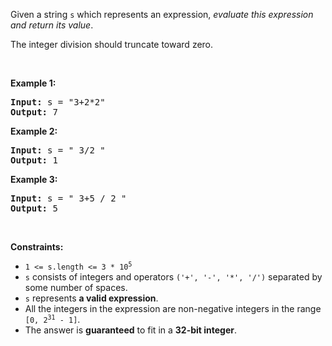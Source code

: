 Given a string `` s `` which represents an expression, _evaluate this expression and return its value_.&nbsp;

The integer division should truncate toward zero.

&nbsp;

__Example 1:__

<pre><strong>Input:</strong> s = "3+2*2"
<strong>Output:</strong> 7
</pre>

__Example 2:__

<pre><strong>Input:</strong> s = " 3/2 "
<strong>Output:</strong> 1
</pre>

__Example 3:__

<pre><strong>Input:</strong> s = " 3+5 / 2 "
<strong>Output:</strong> 5
</pre>

&nbsp;

__Constraints:__

*   <code>1 &lt;= s.length &lt;= 3 * 10<sup>5</sup></code>
*   `` s `` consists of integers and operators `` ('+', '-', '*', '/') `` separated by some number of spaces.
*   `` s `` represents __a valid expression__.
*   All the integers in the expression are non-negative integers in the range <code>[0, 2<sup>31</sup> - 1]</code>.
*   The answer is __guaranteed__ to fit in a __32-bit integer__.
